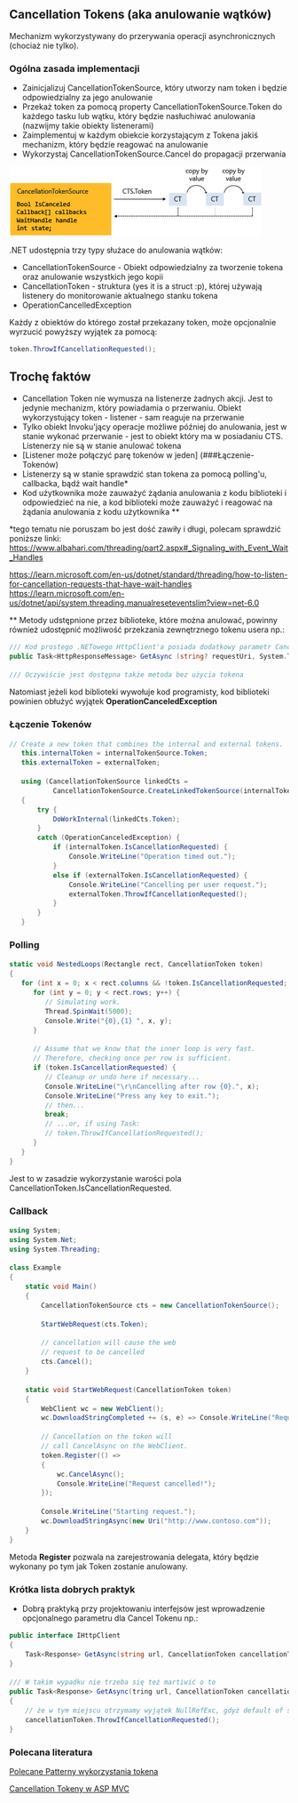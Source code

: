 ## Cancellation Tokens (aka anulowanie wątków)
Mechanizm wykorzystywany do przerywania operacji asynchronicznych (chociaż nie tylko).
### Ogólna zasada implementacji
- Zainicjalizuj CancellationTokenSource, który utworzy nam token i będzie odpowiedzialny za jego anulowanie
- Przekaż token za pomocą property CancellationTokenSource.Token do każdego tasku lub wątku, który będzie nasłuchiwać anulowania (nazwijmy takie obiekty listenerami)
- Zaimplementuj w każdym obiekcie korzystającym z Tokena jakiś mechanizm, który będzie reagować na anulowanie
- Wykorzystaj CancellationTokenSource.Cancel do propagacji przerwania


![Kopiowanie tokena](images/vs-cancellationtoken.png)

.NET udostępnia trzy typy służace do anulowania wątków:
- CancellationTokenSource - Obiekt odpowiedzialny za tworzenie tokena oraz anulowanie wszystkich jego kopii
- CancellationToken - struktura (yes it is a struct :p), której używają listenery do monitorowanie aktualnego stanku tokena
- OperationCancelledException

Każdy z obiektów do którego został przekazany token, może opcjonalnie wyrzucić powyższy wyjątek za pomocą: 
```csharp
token.ThrowIfCancellationRequested();
```

## Trochę faktów
- Cancellation Token nie wymusza na listenerze żadnych akcji. Jest to jedynie mechanizm, który powiadamia o przerwaniu. Obiekt wykorzystujący token - listener - sam reaguje na przerwanie
- Tylko obiekt Invoku'jący operacje możliwe później do anulowania, jest w stanie wykonać przerwanie - jest to obiekt który ma w posiadaniu CTS. Listenerzy nie są w stanie anulować tokena
- [Listener może połączyć parę tokenów w jeden] (###Łączenie-Tokenów)
- Listenerzy są w stanie sprawdzić stan tokena za pomocą polling'u, callbacka, bądź wait handle*
- Kod użytkownika może zauważyć żądania anulowania z kodu biblioteki i odpowiedzieć na nie, a kod biblioteki może zauważyć i reagować na żądania anulowania z kodu użytkownika **
  
*tego tematu nie poruszam bo jest dość zawiły i długi, polecam sprawdzić poniższe linki:
  https://www.albahari.com/threading/part2.aspx#_Signaling_with_Event_Wait_Handles

https://learn.microsoft.com/en-us/dotnet/standard/threading/how-to-listen-for-cancellation-requests-that-have-wait-handles
https://learn.microsoft.com/en-us/dotnet/api/system.threading.manualreseteventslim?view=net-6.0


**
Metody udstępnione przez biblioteke, które można anulować, powinny również udostępnić możliwość przekzania zewnętrznego tokenu usera
np.:
```csharp
/// Kod prostego .NETowego HttpClient'a posiada dodatkowy parametr CancellationToken dzięki ktoremu programista może przekazać własny token 
public Task<HttpResponseMessage> GetAsync (string? requestUri, System.Threading.CancellationToken cancellationToken);

/// Oczywiście jest dostępna także metoda bez użycia tokena
```

Natomiast jeżeli kod biblioteki wywołuje kod programisty, kod biblioteki powinien obłużyć wyjątek **OperationCanceledException**


### Łączenie Tokenów

```csharp
// Create a new token that combines the internal and external tokens.
   this.internalToken = internalTokenSource.Token;
   this.externalToken = externalToken;

   using (CancellationTokenSource linkedCts =
           CancellationTokenSource.CreateLinkedTokenSource(internalToken, externalToken))
   {
       try {
           DoWorkInternal(linkedCts.Token);
       }
       catch (OperationCanceledException) {
           if (internalToken.IsCancellationRequested) {
               Console.WriteLine("Operation timed out.");
           }
           else if (externalToken.IsCancellationRequested) {
               Console.WriteLine("Cancelling per user request.");
               externalToken.ThrowIfCancellationRequested();
           }
       }
   }
```


### Polling
```csharp
static void NestedLoops(Rectangle rect, CancellationToken token)
{
   for (int x = 0; x < rect.columns && !token.IsCancellationRequested; x++) {
      for (int y = 0; y < rect.rows; y++) {
         // Simulating work.
         Thread.SpinWait(5000);
         Console.Write("{0},{1} ", x, y);
      }

      // Assume that we know that the inner loop is very fast.
      // Therefore, checking once per row is sufficient.
      if (token.IsCancellationRequested) {
         // Cleanup or undo here if necessary...
         Console.WriteLine("\r\nCancelling after row {0}.", x);
         Console.WriteLine("Press any key to exit.");
         // then...
         break;
         // ...or, if using Task:
         // token.ThrowIfCancellationRequested();
      }
   }
}
```

Jest to w zasadzie wykorzystanie warości pola CancellationToken.IsCancellationRequested.

### Callback
```csharp
using System;
using System.Net;
using System.Threading;

class Example
{
    static void Main()
    {
        CancellationTokenSource cts = new CancellationTokenSource();

        StartWebRequest(cts.Token);

        // cancellation will cause the web
        // request to be cancelled
        cts.Cancel();
    }

    static void StartWebRequest(CancellationToken token)
    {
        WebClient wc = new WebClient();
        wc.DownloadStringCompleted += (s, e) => Console.WriteLine("Request completed.");

        // Cancellation on the token will
        // call CancelAsync on the WebClient.
        token.Register(() =>
        {
            wc.CancelAsync();
            Console.WriteLine("Request cancelled!");
        });

        Console.WriteLine("Starting request.");
        wc.DownloadStringAsync(new Uri("http://www.contoso.com"));
    }
}
```

Metoda **Register** pozwala na zarejestrowania delegata, który będzie wykonany po tym jak Token zostanie anulowany.

### Krótka lista dobrych praktyk
- Dobrą praktyką przy projektowaniu interfejsów jest wprowadzenie opcjonalnego parametru dla Cancel Tokenu np.:
```csharp
public interface IHttpClient
{
    Task<Response> GetAsync(string url, CancellationToken cancellationToken = default);
}

/// W takim wypadku nie trzeba się też martiwić o to
public Task<Response> GetAsync(tring url, CancellationToken cancellationToken = default)
{
    // że w tym miejscu otrzymamy wyjątek NullRefExc, gdyż default of struct nie jest nullem
    cancellationToken.ThrowIfCancellationRequested();
}
```




### Polecana literatura

[Polecane Patterny wykorzystania tokena](https://devblogs.microsoft.com/premier-developer/recommended-patterns-for-cancellationtoken/)

[Cancellation Tokeny w ASP MVC](https://andrewlock.net/using-cancellationtokens-in-asp-net-core-mvc-controllers/)